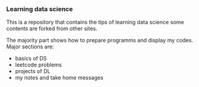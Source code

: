 ### Learning data science
 This is a repository that contains the tips of learning data science some contents are forked from other sites.

 The majority part shows how to prepare programms and display my codes.
  Major sections are:
  * basics of DS
  * leetcode problems
  * projects of DL
  * my notes and take home messages
